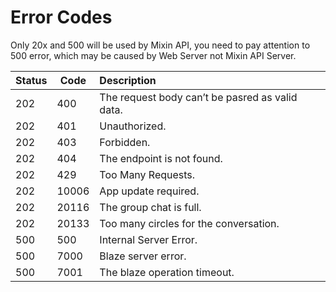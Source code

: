 # Error Codes

Only 20x and 500 will be used by Mixin API, you need to pay attention to 500 error, which may be caused by Web Server not Mixin API Server.

| Status | Code | Description|
| - | - | :- |
|202|	400|	The request body can’t be pasred as valid data. |
|202|	401|	Unauthorized. |
|202|	403|	Forbidden. |
|202|	404|	The endpoint is not found. |
|202|	429|	Too Many Requests. |
|202|	10006|	App update required.|
|202|	20116|	The group chat is full.|
|202|	20133|	Too many circles for the conversation. |
|500|	500| Internal Server Error. |
|500|	7000 |  Blaze server error. |
|500|	7001 | The blaze operation timeout. |

